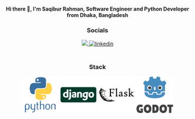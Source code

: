 <div align="center">
<h4>Hi there 👋, I'm Saqibur Rahman, Software Engineer and Python Developer from <strong>Dhaka, Bangladesh</strong></h4>
</div>

<div align="center">
  <h3>Socials</h3>
  <a href="https://saqibur.com/" target="_blank">
    <img src="https://img.shields.io/badge/website-000000?style=for-the-badge&logo=About.me&logoColor=white" />
  </a>
  <a href="https://linkedin.com/in/saqibur" target="_blank">
    <img src=https://img.shields.io/badge/linkedin-%231E77B5.svg?&style=for-the-badge&logo=linkedin&logoColor=white alt=linkedin style="margin-bottom: 5px;" />
  </a>
</div>
<br />

<div align="center">
  <h3>Stack</h3>
  <img src="https://raw.githubusercontent.com/saqibur/website-design-resources/master/images/icons/python.svg" width="100">
  <img src="https://raw.githubusercontent.com/saqibur/website-design-resources/master/images/icons/django.svg" width="100">
  <img src="https://github.com/saqibur/website-design-resources/blob/master/images/icons/flask.svg" width="100">
  <img src="https://raw.githubusercontent.com/saqibur/website-design-resources/master/images/icons/godot.svg" width="100">
</div>
